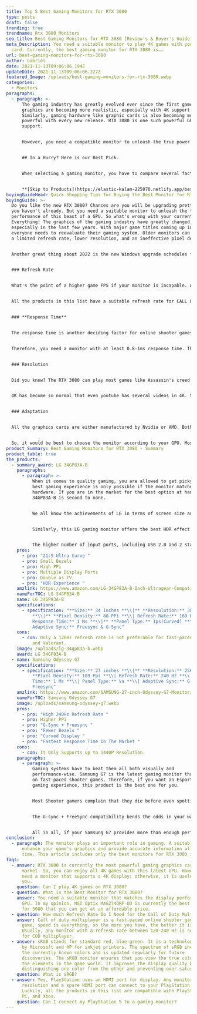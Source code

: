 ```yaml
---
title: Top 5 Best Gaming Monitors for RTX 3080
type: posts
draft: false
trending: true
trendname: Rtx 3080 Monitors
seo_title: Best Gaming Monitors for RTX 3080 [Review's & Buyer's Guide]
meta_Description: You need a suitable monitor to play 4K games with your 3080
  card. Currently, the best gaming monitor for RTX 3080 is……
url: best-gaming-monitors-for-rtx-3080
author: Gabriel
date: 2021-11-13T09:06:06.194Z
updateDate: 2021-11-13T09:06:06.227Z
featured_Image: /uploads/best-gaming-monitors-for-rtx-3080.webp
categories:
  - Monitors
paragraphs:
  - paragraph: >-
      The gaming industry has greatly evolved ever since the first game. The
      graphics are becoming more realistic, especially with 4K support.
      Similarly, gaming hardware like graphic cards is also becoming more
      powerful with every new release. RTX 3080 is one such powerful GPU with 4K
      support.


      However, you need a compatible monitor to unleash the true power of this beast. Otherwise, there is no use in having a 4K graphics card without a 4K monitor. Furthermore, the frames per second or FPS is of great importance, especially for multiplayer games.


      ## In a Hurry? Here is our Best Pick.


      When selecting a gaming monitor, you have to compare several factors. It can be tricky to choose the best device from the market in one shot. Therefore, I have shortlisted my favorite monitor to make things easy for you. A casual gamer who enjoys both single-player and fast-paced multilayer shooters, [Samsung G7](https://www.amazon.com/SAMSUNG-27-inch-Odyssey-G7-Monitor/dp/B088HJ4VQK?&linkCode=ll1&tag=gamingtechi09-20&linkId=027fa06709c9367ed463b83d69d752d2&language=en_US&ref_=as_li_ss_tl) is the **best monitors for RTX 3080** graphics cards.


      **[Skip to Products](https://elastic-kalam-225070.netlify.app/best-gaming-monitors-for-rtx-3080/#lg-34gp83a-b)**
buyingGuideHead: Quick Shopping Tips for Buying the Best Monitor for RTX 3080
buyingGuide: >-
  Do you like the new RTX 3080? Chances are you will be upgrading pretty soon if
  you haven't already. But you need a suitable monitor to unleash the true
  performance of this beast of a GPU. So what's wrong with your current monitor?
  Everything! The graphics of the gaming industry have greatly changed,
  especially in the last few years. With major game titles coming up in 2022,
  everyone needs to reevaluate their gaming system. Older monitors can only have
  a limited refresh rate, lower resolution, and an ineffective pixel density. 


  Another great thing about 2022 is the new Windows upgrade schedules for the mid-spring of the next year. This upgrade favors the gaming community. It will include a built-in HDR function to enhance the graphics of all Windows games. Moreover, the new update will also allow android games to run on your system. So, it's about time you upgrade your gaming rig for the future. Here are a few factors that you should keep in mind when choosing a monitor for RTX 3080:


  ### Refresh Rate


  What's the point of a higher game FPS if your monitor is incapable. According to GameTech, the new RTX 3080 can play Valorent with up to 200+ frames per second. Without a proper monitor refresh rate, all this capability becomes useless. Therefore, you need a monitor with a 120-240Hz refresh rate. It means that the display matches your current framerate per second and displays what's happening in the game. Moreover, a higher refresh rate takes away most game lags due to the low refresh rate. However, the ping and hardware optimization effect is still in place. 


  All the products in this list have a suitable refresh rate for CALL OF DUTY, Valorent, and PUBG. So, you will get an optimized gaming experience regardless of which product you choose. 


  ### **Response Time**


  The response time is another deciding factor for online shooter games. Do you ever feel like the cursor is not moving according to your mouse actions? This slight delay can majorly impact your gameplay experience. It is usually because most gaming mouses have a higher DPI, but the monitor's response time doesn't match such speed. As a result, your aim seems laggy no matter how much you increase or decrease the DPI. Moreover, the response time can also mess up your hours of video editing. The monitor doesn't respond to your editing effects like hue, vignette, and motion blur in time, and you end up placing the effect in the wrong frame. 


  Therefore, you need a monitor with at least 0.8-1ms response time. The quick response ensures that the display is available in real-time and not with a few ms delay. Quick response time will provide you with an unmatchable speed in the game as long as you can keep up with the refresh. Otherwise, you need some advice and hours of training to game effectively and eliminate all the enemies. 


  ### Resolution


  Did you know? The RTX 3080 can play most games like Assassin's creed Valhalla, GTA V Online, and Call of duty vanguard at 4K resolution. So, why not utilize such performance by playing the way it's meant to be played. Most typical gaming monitors only have 1080P or 2K resolution, which is ineffective for viewing the highest quality graphics. So, you need a gaming monitor that displays accurate colors and true pixels as rendered by the GPU. Having at least a 2K or 4K resolution monitor is a must for every RTX 3080 owner out there.


  4K has become so normal that even youtube has several videos in 4K. So, whether you want a monitor for gaming, working, or watching movies, 4K is a must-have for you. It would help to check the product specifications and physically test the hardware before actually purchasing a monitor for RTX 3080. 


  ### Adaptation


  All the graphics cards are either manufactured by Nvidia or AMD. Both the brands have their pros and cons; I won't be talking about that for now. Nvidia cards are optimized for the G-Sync adaptation. It provides a higher refresh rate, better performance and unlocks the Optimus technology of modern Nvidia GPUs. Similarly, AMD cards are optimized for the FreeSync physical module. It unlocks several premium features of the card and provides the advertised performance without overheating or overclocking. 


  So, it would be best to choose the monitor according to your GPU. Most of the products in this list have both G-Sync and FreeSync adaptation modules. So, you can choose any product from above, and I assure you that your graphics card will work without any problems. For other users, I recommend that you check the product specifications and choose according to your gaming setup and experience the market's best.
product_Summary: Best Gaming Monitors for RTX 3080 - Summary
product_table: true
the_products:
  - summary_award: LG 34GP83A-B
    paragraphs:
      - paragraph: >-
          When it comes to quality gaming, you are allowed to get picky. The
          best gaming experience is only possible if the monitor matches your
          hardware. If you are in the market for the best option at hand, LG
          34GP83A-B is second to none.


          We all know the achievements of LG in terms of screen size and PPI. LG makes their screens, and LG phone screens speak for themselves. The LG 34GP83A-B offers unmatched pixel density and screen-to-body ratio. Moreover, you can double it as your television screen. The 32-inch curved screen is more than enough for enjoying your movies in nothing less than Blu-Ray quality.


          Similarly, this LG gaming monitor offers the best HDR effect in the market. The soft yet bright screen offers the ultimate gaming experience that you are looking for. However, this monitor is not suitable for hardcore gamers who play multiplayer games at a fast pace. The screen only offers a 160Hz refresh rate that feels like up to 180Hz.


          The higher number of input ports, including USB 2.0 and 2 standard HDMI ports, allow you to connect different devices simultaneously. For example, you can connect your gaming pc to one HDMI port and the TV box to the other. It even includes a built-in 3.5mm headphone jack for connecting theatre speakers for the best gaming and home-theater experience possible.
    pros:
      - pro: "21:9 Ultra Curve "
      - pro: Small Bezels
      - pro: High PPi
      - pro: Multiple Display Ports
      - pro: Double as TV
      - pro: "HDR Experience "
    amzlink: https://www.amazon.com/LG-34GP83A-B-Inch-Ultragear-Compatibility/dp/B08DWD38VX?&linkCode=ll1&tag=gamingtechi09-20&linkId=5bc57c45aeefb20cc66b6b07abd04962&language=en_US&ref_=as_li_ss_tl
    nameForTOC: LG 34GP83A-B
    name: LG 34GP83A-B
    specifications:
      - specification: "**Size:** 34 inches **\\|** **Resoulution:** 3840 × 2160 (4K)
          **\\|** **Pixel Density:** 80 PPi **\\| Refresh Rate:** 160 Hz **\\|
          Response Time:** 1 Ms **\\|** **Panel Type:** Ips(Curved) **\\|
          Adaptive Sync:** Freesync & G-Sync"
    cons:
      - con: Only a 120Hz refresh rate is not preferable for fast-paced games like COD
          and Valorant.
    image: /uploads/lg-34gp83a-b.webp
    award: LG 34GP83A-B
  - name: Samsung Odyssey G7
    specifications:
      - specification: "**Size:** 27 inches **\\|** **Resolution:** 2560 × 1440 **\\|**
          **Pixel Density:** 109 Ppi **\\| Refresh Rate:** 240 Hz **\\| Response
          Time:** 1 Ms **\\| Panel Type:** Va **\\| Adaptive Sync:** G-Sync,
          Freesync"
    amzlink: https://www.amazon.com/SAMSUNG-27-inch-Odyssey-G7-Monitor/dp/B088HJ4VQK?&linkCode=ll1&tag=gamingtechi09-20&linkId=027fa06709c9367ed463b83d69d752d2&language=en_US&ref_=as_li_ss_tl
    nameForTOC: Samsung Odyssey G7
    image: /uploads/samsung-odyssey-g7.webp
    pros:
      - pro: "High 240Hz Refresh Rate "
      - pro: Higher PPi
      - pro: "G-Sync + Freesync "
      - pro: "Fewer Bezels "
      - pro: "Curved Display "
      - pro: "Fastest Response Time In The Market "
    cons:
      - con: It Only Supports up to 1440P Resolution.
    paragraphs:
      - paragraph: >-
          Gaming systems have to beat them all both visually and
          performance-wise. Samsung G7 is the latest gaming monitor that focuses
          on fast-paced shooter games. Therefore, if you want an Esports-like
          gaming experience, this product is the best one for you.


          Most Shooter gamers complain that they die before even spotting the enemy. It is usually because the competitor probably has a higher refresh rate than yours—otherwise, it's all about ping, response time, and your mouse DPI. Having a powerful gaming monitor like the Samsung G7 gives you the upper hand over others. Its 240Hz refresh rate, along with the fastest 1ms response time, is the highest in the whole market.


          The G-sync + FreeSync compatibility bends the odds in your way. G-sync is the signature technology for Nvidia graphic cards. Similarly, FreeSync is suitable for AMD GPUs. Having both these technologies in the monitor makes it universally compatible with your current GPU and future upgrades. Secondly, the high 109 PPi provides a higher pixel density and thus a richer display. The OLED experience is suitable for power-saving and separating the colored parts of the image from the dark ones.


          All in all, if your Samsung G7 provides more than enough performance for shooter games. Another benefit of choosing the Samsung G7 monitor is its curved display. We all are familiar with the amazing edge technology in Samsung phones. They took it to the next level by providing a high-quality curved display. It provides a higher field of view. Increased view means you can keep your eye out for the enemy much effectively. In short, every aspect of the Samsung G7 favors multiplayer FPS games. However, if you want better graphics rather than a quick response time, this device is not the one for you.
conclusion:
  - paragraph: The monitor plays an important role in gaming. A suitable monitor can
      enhance your game's graphics and provide accurate information all the
      time. This article includes only the best monitors for RTX 3080 in 2021.
faqs:
  - answer: RTX 3080 is currently the most powerful gaming graphics card in the
      market. So, you can enjoy all 4K games with this latest GPU. However, you
      need a monitor that supports a 4K display; otherwise, it is useless to
      you.
    question: Can I play 4K games on RTX 3080?
  - question: What is the Best Monitor for RTX 3080?
    answer: You need a suitable monitor that matches the display performance of your
      GPU. In my opinion, MSI Optix MAG274QRF-QD is currently the best monitor
      for 3080 that you can get at an affordable price.
  - question: How much Refresh Rate Do I Need for the Call of Duty Multiplayer?
    answer: Call of duty multiplayer is a fast-paced online shooter game. In this
      game, speed is everything, so the more you have, the better it is.
      Usually, any monitor with a refresh rate between 120-240 Hz is suitable
      for COD multiplayer.
  - answer: sRGB stands for standard red, blue-green. It is a technology developed
      by Microsoft and HP for inkjet printers. The spectrum of sRGB includes all
      the currently known colors and is updated regularly for future
      discoveries. The sRGB monitor ensures that you view the true color of all
      the elements in the game world. It improves the display quality by
      distinguishing one color from the other and preventing over-saturation.
    question: What is sRGB?
  - answer: Yes, PlayStation uses an HDMI port for display. Any monitor with 2k-4k
      resolution and a spare HDMI port can connect to your PlayStation 5.
      Luckily, all the products in this list are compatible with PlayStation,
      PC, and Xbox.
    question: Can I connect my PlayStation 5 to a gaming monitor?
---
```

